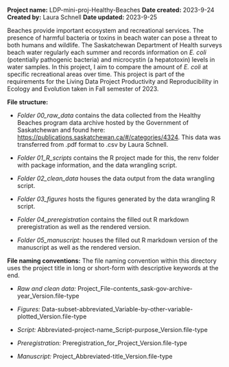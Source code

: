 **Project name:** LDP-mini-proj-Healthy-Beaches
**Date created:** 2023-9-24
**Created by:** Laura Schnell
**Date updated:** 2023-9-25

Beaches provide important ecosystem and recreational services. The presence of harmful bacteria or toxins in beach water can pose a threat to both humans and wildlife. The Saskatchewan Department of Health surveys beach water regularly each summer and records information on *E. coli* (potentially pathogenic bacteria) and microcystin (a hepatotoxin) levels in water samples. In this project, I aim to compare the amount of *E. coli* at specific recreational areas over time. This project is part of the requirements for the Living Data Project Productivity and Reproducibility in Ecology and Evolution taken in Fall semester of 2023. 

**File structure:**
* *Folder 00_raw_data* contains the data collected from the Healthy Beaches program data archive hosted by the Government of Saskatchewan and found here: https://publications.saskatchewan.ca/#/categories/4324. This data was transferred from .pdf format to .csv by Laura Schnell. 

* *Folder 01_R_scripts* contains the R project made for this, the renv folder with package information, and the data wrangling script. 

* *Folder 02_clean_data* houses the data output from the data wrangling script.

* *Folder 03_figures* hosts the figures generated by the data wrangling R script.
  
* *Folder 04_preregistration* contains the filled out R markdown preregistration as well as the rendered version.

* *Folder 05_manuscript:* houses the filled out R markdown version of the manuscript as well as the rendered version. 

**File naming conventions:**
The file naming convention within this directory uses the project title in long or short-form with descriptive keywords at the end.

* *Raw and clean data:* Project_File-contents_sask-gov-archive-year_Version.file-type

* *Figures:* Data-subset-abbreviated_Variable-by-other-variable-plotted_Version.file-type
  
* *Script:* Abbreviated-project-name_Script-purpose_Version.file-type

* *Preregistration:* Preregistration_for_Project_Version.file-type

* *Manuscript:* Project_Abbreviated-title_Version.file-type
